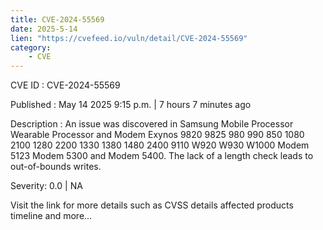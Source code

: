 ```yaml
---
title: CVE-2024-55569
date: 2025-5-14
lien: "https://cvefeed.io/vuln/detail/CVE-2024-55569"
category:
    - CVE
---
```


CVE ID : CVE-2024-55569

Published :  May 14
2025
9:15 p.m. | 7 hours
7 minutes ago

Description : An issue was discovered in Samsung Mobile Processor
Wearable Processor
and Modem Exynos 9820
9825
980
990
850
1080
2100
1280
2200
1330
1380
1480
2400
9110
W920
W930
W1000
Modem 5123
Modem 5300
and Modem 5400. The lack of a length check leads to out-of-bounds writes.

Severity: 0.0 | NA

Visit the link for more details
such as CVSS details
affected products
timeline
and more...

